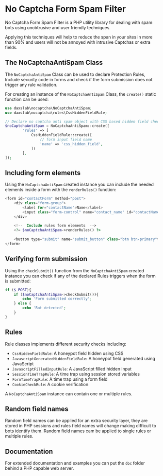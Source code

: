 
# No Captcha Form Spam Filter

No Captcha Form Spam Filter is a PHP utility library for dealing with 
spam bots using unobtrusive and user friendly techniques.

Applying this techniques will help to reduce the span in your sites in 
more than 90% and users will not be annoyed with intrusive Captchas or 
extra fields.

## The NoCaptchaAntiSpam Class

The `NoCaptchaAntiSpam` Class can be used to declare Protection Rules, 
Include security code in forms and check if the form submission does 
not trigger any rule validation.

For creating an instance of the `NoCaptchaAntiSpam` Class, the `create()` 
static function can be used: 
    
```php
use daxslab\nocaptcha\NoCaptchaAntiSpam;
use daxslab\nocaptcha\rules\CssHiddenFieldRule;

// Declare no captcha anti spam object with CSS based hidden field check
$noCaptchaAntiSpam = NoCaptchaAntiSpam::create([
        'rules' => [
            CssHiddenFieldRule::create([
                // form input field name
                'name' => 'css_hidden_field',
            ])
        ],
]);
```

## Including form elements

Using the `NoCaptchaAntiSpam` created instance you can include the needed 
elements inside a form with the `renderRules()` function:

```php
<form id="contactForm" method="post">
    <div class="form-group">
        <label for="contactName">Name</label>
        <input class="form-control" name="contact_name" id="contactName" placeholder="Enter name">
    </div>
    
    <!--  Include rules form elements  -->
    <?= $noCaptchaAntiSpam->renderRules() ?>
    
    <button type="submit" name="submit_button" class="btn btn-primary">Submit</button>
</form>    
```

## Verifying form submission

Using the `checkSubmit()` function from the `NoCaptchaAntiSpam` created 
instance you can check if any of the declared Rules triggers when the 
form is submitted: 

```php
if ($_POST){
    if ($noCaptchaAntiSpam->checkSubmit()){
        echo 'Form submitted correctly';
    } else {
        echo 'Bot detected';
    }
}
```

## Rules

Rule classes implements different security checks including: 

- `CssHiddenFieldRule`: A honeypot field hidden using CSS
- `JavascriptGeneratedHiddenFieldRule`: A honeypot field generated using JavaScript
- `JavascriptFilledInputRule`: A JavaScript filled hidden input
- `SessionTimeTrapRule`: A time trap using session stored variables
- `FormTimeTrapRule`: A time trap using a form field
- `CookieCheckRule`: A cookie verification

A `NoCaptchaAntiSpam` instance can contain one or multiple rules.

## Random field names

Random field names can be applied for an extra security layer, they are 
stored in PHP sessions and rules field names will change making 
difficult to bots identify them. Random field names cam be applied to 
single rules or multiple rules. 

## Documentation

For extended documentation and examples you can put the `doc` folder 
behind a PHP capable web server.

